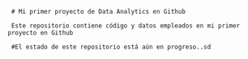      # Mi primer proyecto de Data Analytics en Github
     
     Este repositorio contiene código y datos empleados en mi primer proyecto en Github
     
     #El estado de este repositorio está aún en progreso..sd
     